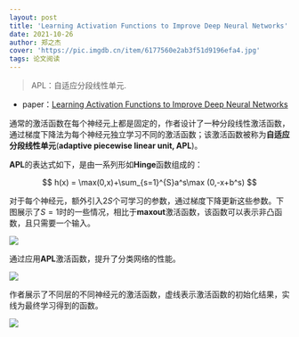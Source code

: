 ```yaml
---
layout: post
title: 'Learning Activation Functions to Improve Deep Neural Networks'
date: 2021-10-26
author: 郑之杰
cover: 'https://pic.imgdb.cn/item/6177560e2ab3f51d9196efa4.jpg'
tags: 论文阅读
---
```


> APL：自适应分段线性单元.

- paper：[Learning Activation Functions to Improve Deep Neural Networks](https://arxiv.org/abs/1412.6830)

通常的激活函数在每个神经元上都是固定的，作者设计了一种分段线性激活函数，通过梯度下降法为每个神经元独立学习不同的激活函数；该激活函数被称为**自适应分段线性单元**(**adaptive piecewise linear unit, APL**)。

**APL**的表达式如下，是由一系列形如**Hinge**函数组成的：

$$ h(x) = \max(0,x)+\sum_{s=1}^{S}a^s\max (0,-x+b^s) $$

对于每个神经元，额外引入$2S$个可学习的参数，通过梯度下降更新这些参数。下图展示了$S=1$时的一些情况，相比于**maxout**激活函数，该函数可以表示非凸函数，且只需要一个输入。

![](https://pic.imgdb.cn/item/61775ac52ab3f51d9199e0af.jpg)

通过应用**APL**激活函数，提升了分类网络的性能。

![](https://pic.imgdb.cn/item/617761c42ab3f51d919eb4f8.jpg)

作者展示了不同层的不同神经元的激活函数，虚线表示激活函数的初始化结果，实线为最终学习得到的函数。

![](https://pic.imgdb.cn/item/617760f32ab3f51d919e2a7c.jpg)